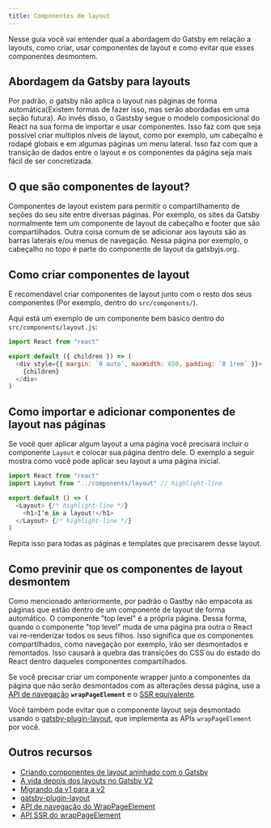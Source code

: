 ```yaml
---
title: Componentes de layout
---
```


Nesse guia você vai entender qual a abordagem do Gatsby em relação a layouts, como criar, usar componentes de layout e como evitar que esses componentes desmontem.

## Abordagem da Gatsby para layouts

Por padrão, o gatsby não aplica o layout nas páginas de forma automática(Existem formas de fazer isso, mas serão abordadas em uma seção futura). Ao invés disso, o Gastsby segue o modelo composicional do React na sua forma de importar e usar componentes. Isso faz com que seja possível criar multiplos níveis de layout, como por exemplo, um cabeçalho e rodapé globais e em algumas páginas um menu lateral. Isso faz com que a transição de dados entre o layout e os componentes da página seja mais fácil de ser concretizada.

## O que são componentes de layout?

Componentes de layout existem para permitir o compartilhamento de seções do seu site entre diversas páginas. Por exemplo, os sites da Gatsby normalmente tem um componente de layout de cabeçalho e footer que são compartilhados. Outra coisa comum de se adicionar aos layouts são as barras laterais e/ou menus de navegação. Nessa página por exemplo, o cabeçalho no topo é parte do componente de layout da gatsbyjs.org.

## Como criar componentes de layout

É recomendável criar componentes de layout junto com o resto dos seus componentes (Por exemplo, dentro do `src/components/`).

Aqui está um exemplo de um componente bem básico dentro do `src/components/layout.js`:

```jsx:title=src/components/layout.js
import React from "react"

export default ({ children }) => (
  <div style={{ margin: `0 auto`, maxWidth: 650, padding: `0 1rem` }}>
    {children}
  </div>
)
```

## Como importar e adicionar componentes de layout nas páginas

Se você quer aplicar algum layout a uma página você precisará incluir o componente `Layout` e colocar sua página dentro dele. O exemplo a seguir mostra como você pode aplicar seu layout a uma página inicial.

```jsx:title=src/pages/index.js
import React from "react"
import Layout from "../components/layout" // highlight-line

export default () => (
  <Layout> {/* highlight-line */}
    <h1>I’m in a layout!</h1>
  </Layout> {/* highlight-line */}
)
```

Repita isso para todas as páginas e templates que precisarem desse layout.

## Como previnir que os componentes de layout desmontem 

Como mencionado anteriormente, por padrão o Gastby não empacota as páginas que estão dentro de um componente de layout de forma automático. O componente "top level" é a própria página. Dessa forma, quando o componente "top level" muda de uma página pra outra o React vai re-renderizar todos os seus filhos. Isso significa que os componentes compartilhados, como navegação por exemplo, irão ser desmontados e remontados. Isso causará a quebra das transições do CSS ou do estado do React dentro daqueles componentes compartilhados.

Se você precisar criar um componente wrapper junto a componentes da página que não serão desmontados com as alterações dessa página, use a [API de navegação](/docs/browser-apis/#wrapPageElement) **`wrapPageElement`** e o [SSR equivalente](/docs/ssr-apis/#wrapPageElement).

Você também pode evitar que o componente layout seja desmontado usando o [gatsby-plugin-layout](/packages/gatsby-plugin-layout/), que implementa as APIs `wrapPageElement` por você. 

## Outros recursos

- [Criando componentes de layout aninhado com o Gatsby](/tutorial/part-three/)
- [A vida depois dos layouts no Gatsby V2](/blog/2018-06-08-life-after-layouts/)
- [Migrando da v1 para a v2](/docs/migrating-from-v1-to-v2/#remove-or-refactor-layout-components)
- [gatsby-plugin-layout](/packages/gatsby-plugin-layout/)
- [API de navegação do WrapPageElement](/docs/browser-apis/#wrapPageElement)
- [API SSR do wrapPageElement](/docs/ssr-apis/#wrapPageElement)